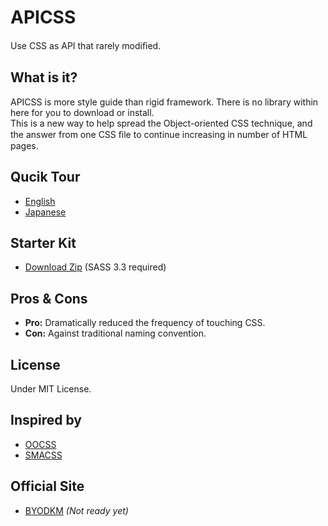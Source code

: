 # APICSS

Use CSS as API that rarely modiﬁed.

## What is it?

APICSS is more style guide than rigid framework. There is no library within here for you to download or install.<br>This is a new way to help spread the Object-oriented CSS technique, and the answer from one CSS ﬁle to continue increasing in number of HTML pages.

## Qucik Tour

* [English](http://www.slideshare.net/BYODKM/stop-css-apicss-29474289)
* [Japanese](http://www.slideshare.net/BYODKM/stop-css-apicss)

## Starter Kit

* [Download Zip](https://github.com/BYODKM/APICSS/archive/master.zip) (SASS 3.3 required)

## Pros &amp; Cons

* **Pro:** Dramatically reduced the frequency of touching CSS.
* **Con:** Against traditional naming convention.

## License

Under MIT License.

## Inspired by

* [OOCSS](http://oocss.org)
* [SMACSS](http://smacss.com)

## Official Site

* [BYODKM](https://byodkm.com/apicss) *(Not ready yet)*
